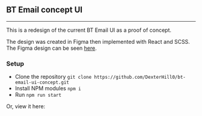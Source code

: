 ## BT Email concept UI
----
This is a redesign of the current BT Email UI as a proof of concept.

The design was created in Figma then implemented with React and SCSS. The Figma design can be seen [here](https://www.figma.com/file/5xrqS13sz1T2881vtmMBba/BT-Email-Redesign?node-id=0%3A1&t=D2ZLzHR2OmNswcO0-1).

### Setup

- Clone the repository
`git clone https://github.com/DexterHill0/bt-email-ui-concept.git`
- Install NPM modules
`npm i`
- Run
`npm run start`

Or, view it here:
